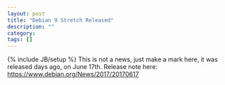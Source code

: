 ```yaml
---
layout: post
title: "Debian 9 Stretch Released"
description: ""
category:
tags: []
---
```

{% include JB/setup %}
This is not a news, just make a mark here, it was released days ago, on June 17th. Release note here: https://www.debian.org/News/2017/20170617
